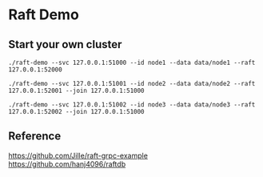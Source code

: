 # Raft Demo

## Start your own cluster
```shell
./raft-demo --svc 127.0.0.1:51000 --id node1 --data data/node1 --raft 127.0.0.1:52000

./raft-demo --svc 127.0.0.1:51001 --id node2 --data data/node2 --raft 127.0.0.1:52001 --join 127.0.0.1:51000

./raft-demo --svc 127.0.0.1:51002 --id node3 --data data/node3 --raft 127.0.0.1:52002 --join 127.0.0.1:51000
```

## Reference
https://github.com/Jille/raft-grpc-example
https://github.com/hanj4096/raftdb